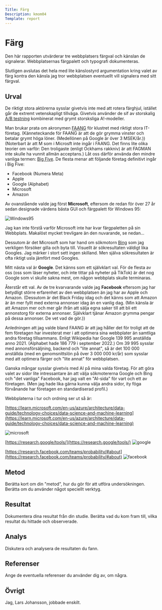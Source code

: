 ```yaml
---
Title: Färg
Description: kmom04
Template: report
---
```


Färg
=======================

Den här rapporten utvärderar tre webbplatsers färgval och känslan de signalerar. Webbplatsernas färgpalett och typografi dokumenteras.

Slutligen avslutas det hela med lite känslostyrd argumentation kring valet av färg kontra den känsla jag tror webbplatsen eventuellt vill signalera med sitt färgval.

Urval
-----------------------

De riktigt stora aktörerna sysslar givetvis inte med att rotera färghjul, istället går de extremt vetenskapligt tillväga. Givetvis använder de sif av storskalig [A/B testning](https://en.wikipedia.org/wiki/A/B_testing) kombinerat med grymt storsksliga A!-modeller.

Man brukar prata om akronymen [FAANG](https://en.wikipedia.org/wiki/Big_Tech#FANG,_FAANG,_and_MAMAA) för klustret med riktigt stora IT-företag. (Känneteckande för FAANG är att de gör grymma vinster och betalar grymt höga löner. (Medellönen på Google är över 3 MSEK/år.)) (Noterbart är att M som i Microsft inte ingår i FAANG. Det finns lite olika teorier om varför: Den troligaste (enligt Ockhams rakkniv) är att FAGMAN inte skulle ha vunnit allmän acceptans.) Låt oss därför använda den mindre vanliga termen: [Big Five](https://en.wikipedia.org/wiki/Big_Tech#Big_Five). De flesta menar att följande företag definitivt ingår i Big Five:

* Facebook (Numera Meta)
* Apple
* Google (Alphabet)
* Microsoft
* Amazon

Av ovanstående valde jag först **Microsoft**, eftersom de redan för över 27 år sedan designade värdens bästa GUI och färgpalett för Windows 95:

![Windows95](../image/Windows95.jpg)

Jag kan inte förstå varför Microsoft inte har kvar färgpaletten på sin Webbplats. Makalöst mycket trevligare än den nuvarande, se nedan...

Dessutom är det Microsoft som har hand om sökmotorn [Bing](bing.com/) som jag verkligen försöker gilla och byta till. Visuellt är sökresultaten väldigt lika Googles. Jag märker i stort sett ingen skilland. Men själva sökresultaten är ofta riktigt usla  jämfört med Googles.

Mitt nästa val är **Google**. Det känns som ett självklart val. För de flesta av oss (oss som läser nyheter, och inte tittar på nyheter på TikTok) är det nog Google som vi skulle sakna mest, om någon webbplats skulle terminaras.

Återstår ett val. Av de tre kvarvarande valde jag **Facebook** eftersom jag har betydligt större erfarenhet av den webbplatsen än jag har av Apple och Amazon. (Dessutom är det Black Friday idag och det känns som att Amazon är än mer fyllt med externa annonser idag än en vanlig dag. (Min känsla är att Amazon mer och mer går ifrån att sälja egna saker till att bli ett annonstorg för externa annonser. Självklart tjänar Amazon grymma pengar på dessa annonser. De vet vad de gör.))

Anledningen att jag valde bland FAANG är att jag håller det för troligt att de fem företagen har investerat mer i att optimera sina webbplater än samtliga andra företag tillsammans. Enligt Wikipedia har Google 139 995 anställda anno 2021. (Alphabet hade 186 779 i september 2022.) Om 39 995 sysslar med annonsförsäljning, backend och "lite annat", så är det 100 000 anställda (med en genomsnittslön på över 3 000 000 kr/år) som sysslar med att optimera färger och "lite annat" för webbplatsen.

Ganska mångar sysslar givetvis med AI på mina valda företag. För att göra valet av sidor lite intressantare än att välja sökmotererna Google och Bing och "det vanliga" Facebook, har jag valt en "AI-sida" för vart och ett av företagen. (Men jag hade lika gärna kunna välja andra sidor, ity föga förvånande har företagen en standardiserad profil.)

Webbplaterna i tur och ordning ser ut så är:

[https://learn.microsoft.com/en-us/azure/architecture/data-guide/technology-choices/data-science-and-machine-learning](https://learn.microsoft.com/en-us/azure/architecture/data-guide/technology-choices/data-science-and-machine-learning)

![microsoft](../image/microsoft.png)

[https://research.google/tools/](https://research.google/tools/)
![google](../image/google.png)

[https://research.facebook.com/teams/probability/#about](https://research.facebook.com/teams/probability/#about)
![facebook](../image/facebook.png)

Metod
-----------------------

Berätta kort om din "metod", hur du gör för att utföra undersökningen. Berätta om du använder något speciellt verktyg.

Resultat
-----------------------

Dokumentera dina resultat från din studie. Berätta vad du kom fram till, vilka resultat du hittade och observerade.

Analys
-----------------------

Diskutera och analysera de resultaten du fann.

Referenser
-----------------------

Ange de eventuella referenser du använder dig av, om några.

Övrigt
-----------------------

Jag, Lars Johansson,  jobbade enskilt.
